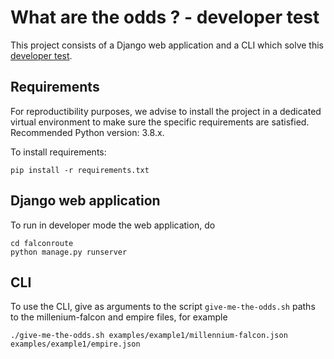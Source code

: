 # What are the odds ? - developer test

This project consists of a Django web application and a CLI which solve this 
[developer test](https://github.com/lioncowlionant/developer-test).

## Requirements

For reproductibility purposes, we advise to install the project in a dedicated 
virtual environment to make sure the specific requirements are satisfied. 
Recommended Python version: 3.8.x.

To install requirements:

```
pip install -r requirements.txt
```

## Django web application

To run in developer mode the web application, do

```
cd falconroute
python manage.py runserver
```

## CLI

To use the CLI, give as arguments to the script ``give-me-the-odds.sh`` paths 
to the millenium-falcon and empire files, for example

```
./give-me-the-odds.sh examples/example1/millennium-falcon.json examples/example1/empire.json
```






